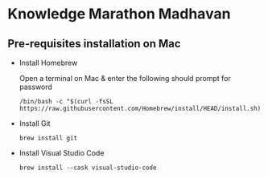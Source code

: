 # Knowledge Marathon Madhavan

## Pre-requisites installation on Mac

- Install Homebrew

  Open a terminal on Mac & enter the following should prompt for password
  ```
  /bin/bash -c "$(curl -fsSL https://raw.githubusercontent.com/Homebrew/install/HEAD/install.sh)"
  ```

- Install Git

  ```
  brew install git
  ```

- Install Visual Studio Code
 
  ```
  brew install --cask visual-studio-code
  ```

